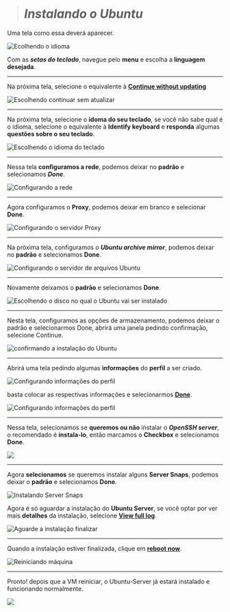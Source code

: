 ># <strong><i>Instalando o Ubuntu</i></strong>

Uma tela como essa deverá aparecer.

<img src="https://user-images.githubusercontent.com/82785675/162205926-8a58b5de-eae8-47ae-8ee0-0df7880f1e79.PNG" alt="Ecolhendo o idioma">

Com as <strong><i>setas do teclado</i></strong>, navegue pelo <strong>menu</strong> e escolha a <strong>linguagem desejada</strong>.

<hr>

Na próxima tela, selecione o equivalente à <strong><ins>Continue without updating</ins></strong>

<img src="https://user-images.githubusercontent.com/82785675/162205931-53547b93-dac8-4ce8-bd4a-76553e090e4a.PNG" alt="Escolhendo continuar sem atualizar">

<hr>

Na próxima tela, selecione o <strong>idoma do seu teclado</strong>, se você não sabe qual é o idioma, selecione o equivalente à <strong>Identify keyboard</strong> e <strong>responda</strong> algumas <strong>questões sobre o seu teclado</strong>.

<img src="https://user-images.githubusercontent.com/82785675/162205933-9e899b4c-bced-45a7-963d-b26f8cf0f1a5.PNG" alt="Escolhendo o idioma do teclado">

<hr>

Nessa tela <strong>configuramos a rede</strong>, podemos deixar no <strong>padrão</strong> e selecionamos <strong><i>Done</i></strong>.

<img src="https://user-images.githubusercontent.com/82785675/162205937-4ff37554-24fe-410f-a7bc-5ece7dbd07b3.PNG" alt="Configurando a rede">

<hr>

Agora configuramos o <strong>Proxy</strong>, podemos deixar em branco e selecionar <strong>Done</strong>.

<img src="https://user-images.githubusercontent.com/82785675/162205941-a365ee29-3bee-447d-abfd-6b38aa874ed9.PNG" alt="Configurando o servidor Proxy">

<hr>

Na próxima tela, configuramos o <strong><i>Ubuntu archive mirror</i></strong>, podemos deixar no <strong>padrão</strong> e selecionamos <strong>Done</strong>.

<img src="https://user-images.githubusercontent.com/82785675/162205942-6a2dfdb4-7dba-459f-af01-05e5d651feae.PNG" alt="Configurando o servidor de arquivos Ubuntu">

<hr>

Novamente deixamos o <strong>padrão</strong> e selecionamos <strong>Done</strong>.

<img src="https://user-images.githubusercontent.com/82785675/162205943-311e0cc5-f649-4e04-968e-119b52497d2e.PNG" alt="Escolhendo o disco no qual o Ubuntu vai ser instalado">

<hr>

Nesta tela, configuramos as opções de armazenamento, podemos deixar o padrão e selecionarmos Done, abrirá uma janela pedindo confirmação, selecione Continue.

<img src="https://user-images.githubusercontent.com/82785675/162205947-f0790488-11bd-40c3-a5c5-19b8b9ef0eac.PNG" alt="confirmando a instalação do Ubuntu">

<hr>

Abrirá uma tela pedindo algumas <strong>informações</strong> do <strong>perfil</strong> a ser criado.

<img src="https://user-images.githubusercontent.com/82785675/162205948-972afd18-3f18-4d7c-98f1-43b775099ab9.PNG" alt="Configurando informações do perfil">

basta colocar as respectivas informações e selecionarmos <strong><ins>Done</ins></strong>.

<img src="https://user-images.githubusercontent.com/82785675/162205950-56b7721b-c89a-4cca-8eed-96dfc4e85d92.PNG"
alt="Configurando informações do perfil">

<hr>

Nessa tela, selecionamos se <strong>queremos ou não</strong> instalar o <strong><i>OpenSSH server</i></strong>, o recomendado é <strong>instala-lo</strong>, então marcamos o <strong>Checkbox</strong> e selecionamos <strong>Done</strong>.

<img src="https://user-images.githubusercontent.com/82785675/162205954-4644b1d2-a01b-421a-a543-9ccad11d089f.PNG">

<hr>

Agora <strong>selecionamos</strong> se queremos instalar alguns <strong>Server Snaps</strong>, podemos deixar o <strong>padrão</strong> e selecionamos <strong>Done</strong>.

<img src="https://user-images.githubusercontent.com/82785675/162205956-5239c150-f8d8-4757-824a-fc05c433aff7.PNG"
alt="Instalando Server Snaps">

Agora é só aguardar a instalação do <strong>Ubuntu Server</strong>, se você optar por ver mais <strong>detalhes</strong> da instalação, selecione <strong><ins>View full log</ins></strong>.

<img src="https://user-images.githubusercontent.com/82785675/162205958-9034c32c-7284-465a-852e-03c6c468d97f.PNG" alt="Aguarde a instalação finalizar">

<hr>

Quando a instalação estiver finalizada, clique em <strong><ins>reboot now</ins></strong>.

<img src="https://user-images.githubusercontent.com/82785675/162221159-de750ca8-5ae0-4a2f-a38d-eb2dba638b89.PNG" alt="Reiniciando máquina">

<hr>

Pronto! depois que a VM reiniciar, o Ubuntu-Server já estará instalado e funcionando normalmente.

<img src="https://user-images.githubusercontent.com/82785675/162221854-29738995-a674-4c24-8755-288702ab11f8.PNG">
